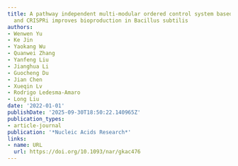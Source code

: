 ```yaml
---
title: A pathway independent multi-modular ordered control system based on thermosensors
  and CRISPRi improves bioproduction in Bacillus subtilis
authors:
- Wenwen Yu
- Ke Jin
- Yaokang Wu
- Quanwei Zhang
- Yanfeng Liu
- Jianghua Li
- Guocheng Du
- Jian Chen
- Xueqin Lv
- Rodrigo Ledesma‐Amaro
- Long Liu
date: '2022-01-01'
publishDate: '2025-09-30T18:50:22.140965Z'
publication_types:
- article-journal
publication: '*Nucleic Acids Research*'
links:
- name: URL
  url: https://doi.org/10.1093/nar/gkac476
---
```

